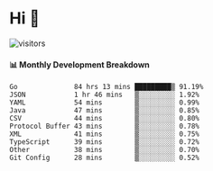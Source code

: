 # Hi 👋
 
![visitors](https://visitor-badge.glitch.me/badge?page_id=sorcererxw.sorcererx)

#### 📊 Monthly Development Breakdown

<!--START_SECTION:waka-->
```text
Go              84 hrs 13 mins █████████▒ 91.19%
JSON            1 hr 46 mins   ▒░░░░░░░░░ 1.92%
YAML            54 mins        ▒░░░░░░░░░ 0.99%
Java            47 mins        ▒░░░░░░░░░ 0.85%
CSV             44 mins        ▒░░░░░░░░░ 0.80%
Protocol Buffer 43 mins        ▒░░░░░░░░░ 0.78%
XML             41 mins        ▒░░░░░░░░░ 0.75%
TypeScript      39 mins        ▒░░░░░░░░░ 0.72%
Other           38 mins        ▒░░░░░░░░░ 0.70%
Git Config      28 mins        ▒░░░░░░░░░ 0.52%
```
<!--END_SECTION:waka-->
